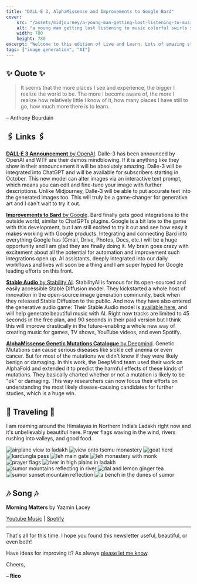 ```yaml
---
title: "DALL·E 3, AlphaMissense and Improvements to Google Bard"
cover:
    src: "/assets/midjourney/a-young-man-getting-lost-listening-to-music-colorful-swirls-smile-universe.webp"
    alt: "a young man getting lost listening to music colorful swirls smile universe"
    width: 780
    height: 780
excerpt: "Welcome to this edition of Live and Learn. Lots of amazing stuff has been announced in the last two weeks: Better features for Google Bard, supreme music generation capabilities from Stability AI, and some serious improvements to image generation with DALL·E 3. As always I hope you enjoy this edition of Live and Learn."
tags: ["image generation", "AI"]
---
```


## ✨ Quote ✨

> It seems that the more places I see and experience, the bigger I realize the world to be. The more I become aware of, the more I realize how relatively little I know of it, how many places I have still to go, how much more there is to learn.

– Anthony Bourdain 

## 🖇️ Links 🖇️

[**DALL·E 3 Announcement** by OpenAI](https://openai.com/dall-e-3). Dalle-3 has been announced by OpenAI and WTF are their demos mindblowing. If it is anything like they show in their announcement it will be absolutely amazing. Dalle-3 will be integrated into ChatGPT and will be available for subscribers starting in October. This new model can alter images via an interactive text prompt, which means you can edit and fine-tune your image with further descriptions. Unlike Midjourney, Dalle-3 will be able to put accurate text into the generated images too. This will truly be a game-changer for generative art and I can't wait to try it out.

[**Improvements to Bard** by Google](https://blog.google/products/bard/google-bard-new-features-update-sept-2023/). Bard finally gets good integrations to the outside world, similar to ChatGPTs plugins. Google is a bit late to the game with this development, but I am still excited to try it out and see how easy it makes working with Google products. Integrating and connecting Bard into everything Google has (Gmail, Drive, Photos, Docs, etc.) will be a huge opportunity and I am glad they are finally doing it. My brain goes crazy with excitement about all the potential for automation and improvement such integrations open up. AI assistants, deeply integrated into our daily workflows and lives will soon be a thing and I am super hyped for Google leading efforts on this front.

[**Stable Audio** by Stability AI](https://stability.ai/blog/stable-audio-using-ai-to-generate-music). StabilityAI is famous for its open-sourced and easily accessible Stable Diffusion model. They kickstarted a whole host of innovation in the open-source image generation community, back when they released Stable Diffusion to the public. And now they have also entered the generative audio game: Their Stable Audio model is [available here](https://www.stableaudio.com/), and will help generate beautiful music with AI. Right now tracks are limited to 45 seconds in the free plan, and 90 seconds in their paid version but I think this will improve drastically in the future–enabling a whole new way of creating music for games, TV shows, YouTube videos, and even Spotify. 

[**AlphaMissense Genetic Mutations Catalogue** by Deepmind](https://www.deepmind.com/blog/alphamissense-catalogue-of-genetic-mutations-to-help-pinpoint-the-cause-of-diseases). Genetic Mutations can cause serious diseases like sickle cell anemia or even cancer. But for most of the mutations we didn't know if they were likely benign or damaging. In this work, the DeepMind team used their work on AlphaFold and extended it to predict the harmful effects of these kinds of mutations. They basically charted whether or not a mutation is likely to be "ok" or damaging. This way researchers can now focus their efforts on understanding the most likely disease-causing candidates for further studies, which is a huge win. 


## 🌌 Traveling 🌌

I am roaming around the Himalayas in Northern India’s Ladakh right now and it's unbelievably beautiful here. Prayer flags waving in the wind, rivers rushing into valleys, and good food. 

![airplane view to ladakh](/assets/newsletter/india-2023/airplane-view.webp)
![view onto tsemu monastery](/assets/newsletter/india-2023/tsemu-monastery.webp)
![goat herd](/assets/newsletter/india-2023/goat-herd.webp)
![kardungla pass](/assets/newsletter/india-2023/kardungla.webp)
![leh main gate](/assets/newsletter/india-2023/leh-main-gate.webp)
![leh monastery with monk](/assets/newsletter/india-2023/leh-monastery.webp)
![prayer flags](/assets/newsletter/india-2023/prayer-flags.webp)
![river in high plains in ladakh](/assets/newsletter/india-2023/river-ladakh.webp)
![sumor mountains reflecting in river](/assets/newsletter/india-2023/sumor-reflection.webp)
![dal and lemon ginger tea](/assets/newsletter/india-2023/dal-and-lemon-ginger-tea.webp)
![sumor sunset mountain reflection](/assets/newsletter/india-2023/sumor-sunset-lake.webp)
![a bench in the dunes of sumor](/assets/newsletter/india-2023/the-bench.webp)

## 🎶 Song 🎶

**Morning Matters** by Yazmin Lacey

[Youtube Music](https://music.youtube.com/watch?v=swNAFE61k2M) | [Spotify](https://open.spotify.com/track/1EeS8SQ0BAhNrLVLCNrxrj)

---

That's all for this time. I hope you found this newsletter useful, beautiful, or even both!

Have ideas for improving it? As always [please let me know](https://airtable.com/shro1VeyG4lkNXkx2). 

Cheers,

**– Rico**
